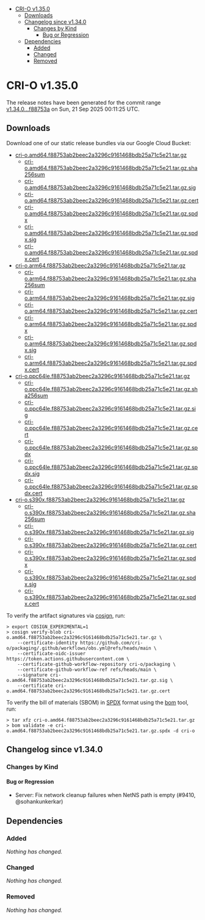 - [CRI-O v1.35.0](#cri-o-v1350)
  - [Downloads](#downloads)
  - [Changelog since v1.34.0](#changelog-since-v1340)
    - [Changes by Kind](#changes-by-kind)
      - [Bug or Regression](#bug-or-regression)
  - [Dependencies](#dependencies)
    - [Added](#added)
    - [Changed](#changed)
    - [Removed](#removed)

# CRI-O v1.35.0

The release notes have been generated for the commit range
[v1.34.0...f88753a](https://github.com/cri-o/cri-o/compare/v1.34.0...v1.35.0) on Sun, 21 Sep 2025 00:11:25 UTC.

## Downloads

Download one of our static release bundles via our Google Cloud Bucket:

- [cri-o.amd64.f88753ab2beec2a3296c9161468bdb25a71c5e21.tar.gz](https://storage.googleapis.com/cri-o/artifacts/cri-o.amd64.f88753ab2beec2a3296c9161468bdb25a71c5e21.tar.gz)
  - [cri-o.amd64.f88753ab2beec2a3296c9161468bdb25a71c5e21.tar.gz.sha256sum](https://storage.googleapis.com/cri-o/artifacts/cri-o.amd64.f88753ab2beec2a3296c9161468bdb25a71c5e21.tar.gz.sha256sum)
  - [cri-o.amd64.f88753ab2beec2a3296c9161468bdb25a71c5e21.tar.gz.sig](https://storage.googleapis.com/cri-o/artifacts/cri-o.amd64.f88753ab2beec2a3296c9161468bdb25a71c5e21.tar.gz.sig)
  - [cri-o.amd64.f88753ab2beec2a3296c9161468bdb25a71c5e21.tar.gz.cert](https://storage.googleapis.com/cri-o/artifacts/cri-o.amd64.f88753ab2beec2a3296c9161468bdb25a71c5e21.tar.gz.cert)
  - [cri-o.amd64.f88753ab2beec2a3296c9161468bdb25a71c5e21.tar.gz.spdx](https://storage.googleapis.com/cri-o/artifacts/cri-o.amd64.f88753ab2beec2a3296c9161468bdb25a71c5e21.tar.gz.spdx)
  - [cri-o.amd64.f88753ab2beec2a3296c9161468bdb25a71c5e21.tar.gz.spdx.sig](https://storage.googleapis.com/cri-o/artifacts/cri-o.amd64.f88753ab2beec2a3296c9161468bdb25a71c5e21.tar.gz.spdx.sig)
  - [cri-o.amd64.f88753ab2beec2a3296c9161468bdb25a71c5e21.tar.gz.spdx.cert](https://storage.googleapis.com/cri-o/artifacts/cri-o.amd64.f88753ab2beec2a3296c9161468bdb25a71c5e21.tar.gz.spdx.cert)
- [cri-o.arm64.f88753ab2beec2a3296c9161468bdb25a71c5e21.tar.gz](https://storage.googleapis.com/cri-o/artifacts/cri-o.arm64.f88753ab2beec2a3296c9161468bdb25a71c5e21.tar.gz)
  - [cri-o.arm64.f88753ab2beec2a3296c9161468bdb25a71c5e21.tar.gz.sha256sum](https://storage.googleapis.com/cri-o/artifacts/cri-o.arm64.f88753ab2beec2a3296c9161468bdb25a71c5e21.tar.gz.sha256sum)
  - [cri-o.arm64.f88753ab2beec2a3296c9161468bdb25a71c5e21.tar.gz.sig](https://storage.googleapis.com/cri-o/artifacts/cri-o.arm64.f88753ab2beec2a3296c9161468bdb25a71c5e21.tar.gz.sig)
  - [cri-o.arm64.f88753ab2beec2a3296c9161468bdb25a71c5e21.tar.gz.cert](https://storage.googleapis.com/cri-o/artifacts/cri-o.arm64.f88753ab2beec2a3296c9161468bdb25a71c5e21.tar.gz.cert)
  - [cri-o.arm64.f88753ab2beec2a3296c9161468bdb25a71c5e21.tar.gz.spdx](https://storage.googleapis.com/cri-o/artifacts/cri-o.arm64.f88753ab2beec2a3296c9161468bdb25a71c5e21.tar.gz.spdx)
  - [cri-o.arm64.f88753ab2beec2a3296c9161468bdb25a71c5e21.tar.gz.spdx.sig](https://storage.googleapis.com/cri-o/artifacts/cri-o.arm64.f88753ab2beec2a3296c9161468bdb25a71c5e21.tar.gz.spdx.sig)
  - [cri-o.arm64.f88753ab2beec2a3296c9161468bdb25a71c5e21.tar.gz.spdx.cert](https://storage.googleapis.com/cri-o/artifacts/cri-o.arm64.f88753ab2beec2a3296c9161468bdb25a71c5e21.tar.gz.spdx.cert)
- [cri-o.ppc64le.f88753ab2beec2a3296c9161468bdb25a71c5e21.tar.gz](https://storage.googleapis.com/cri-o/artifacts/cri-o.ppc64le.f88753ab2beec2a3296c9161468bdb25a71c5e21.tar.gz)
  - [cri-o.ppc64le.f88753ab2beec2a3296c9161468bdb25a71c5e21.tar.gz.sha256sum](https://storage.googleapis.com/cri-o/artifacts/cri-o.ppc64le.f88753ab2beec2a3296c9161468bdb25a71c5e21.tar.gz.sha256sum)
  - [cri-o.ppc64le.f88753ab2beec2a3296c9161468bdb25a71c5e21.tar.gz.sig](https://storage.googleapis.com/cri-o/artifacts/cri-o.ppc64le.f88753ab2beec2a3296c9161468bdb25a71c5e21.tar.gz.sig)
  - [cri-o.ppc64le.f88753ab2beec2a3296c9161468bdb25a71c5e21.tar.gz.cert](https://storage.googleapis.com/cri-o/artifacts/cri-o.ppc64le.f88753ab2beec2a3296c9161468bdb25a71c5e21.tar.gz.cert)
  - [cri-o.ppc64le.f88753ab2beec2a3296c9161468bdb25a71c5e21.tar.gz.spdx](https://storage.googleapis.com/cri-o/artifacts/cri-o.ppc64le.f88753ab2beec2a3296c9161468bdb25a71c5e21.tar.gz.spdx)
  - [cri-o.ppc64le.f88753ab2beec2a3296c9161468bdb25a71c5e21.tar.gz.spdx.sig](https://storage.googleapis.com/cri-o/artifacts/cri-o.ppc64le.f88753ab2beec2a3296c9161468bdb25a71c5e21.tar.gz.spdx.sig)
  - [cri-o.ppc64le.f88753ab2beec2a3296c9161468bdb25a71c5e21.tar.gz.spdx.cert](https://storage.googleapis.com/cri-o/artifacts/cri-o.ppc64le.f88753ab2beec2a3296c9161468bdb25a71c5e21.tar.gz.spdx.cert)
- [cri-o.s390x.f88753ab2beec2a3296c9161468bdb25a71c5e21.tar.gz](https://storage.googleapis.com/cri-o/artifacts/cri-o.s390x.f88753ab2beec2a3296c9161468bdb25a71c5e21.tar.gz)
  - [cri-o.s390x.f88753ab2beec2a3296c9161468bdb25a71c5e21.tar.gz.sha256sum](https://storage.googleapis.com/cri-o/artifacts/cri-o.s390x.f88753ab2beec2a3296c9161468bdb25a71c5e21.tar.gz.sha256sum)
  - [cri-o.s390x.f88753ab2beec2a3296c9161468bdb25a71c5e21.tar.gz.sig](https://storage.googleapis.com/cri-o/artifacts/cri-o.s390x.f88753ab2beec2a3296c9161468bdb25a71c5e21.tar.gz.sig)
  - [cri-o.s390x.f88753ab2beec2a3296c9161468bdb25a71c5e21.tar.gz.cert](https://storage.googleapis.com/cri-o/artifacts/cri-o.s390x.f88753ab2beec2a3296c9161468bdb25a71c5e21.tar.gz.cert)
  - [cri-o.s390x.f88753ab2beec2a3296c9161468bdb25a71c5e21.tar.gz.spdx](https://storage.googleapis.com/cri-o/artifacts/cri-o.s390x.f88753ab2beec2a3296c9161468bdb25a71c5e21.tar.gz.spdx)
  - [cri-o.s390x.f88753ab2beec2a3296c9161468bdb25a71c5e21.tar.gz.spdx.sig](https://storage.googleapis.com/cri-o/artifacts/cri-o.s390x.f88753ab2beec2a3296c9161468bdb25a71c5e21.tar.gz.spdx.sig)
  - [cri-o.s390x.f88753ab2beec2a3296c9161468bdb25a71c5e21.tar.gz.spdx.cert](https://storage.googleapis.com/cri-o/artifacts/cri-o.s390x.f88753ab2beec2a3296c9161468bdb25a71c5e21.tar.gz.spdx.cert)

To verify the artifact signatures via [cosign](https://github.com/sigstore/cosign), run:

```console
> export COSIGN_EXPERIMENTAL=1
> cosign verify-blob cri-o.amd64.f88753ab2beec2a3296c9161468bdb25a71c5e21.tar.gz \
    --certificate-identity https://github.com/cri-o/packaging/.github/workflows/obs.yml@refs/heads/main \
    --certificate-oidc-issuer https://token.actions.githubusercontent.com \
    --certificate-github-workflow-repository cri-o/packaging \
    --certificate-github-workflow-ref refs/heads/main \
    --signature cri-o.amd64.f88753ab2beec2a3296c9161468bdb25a71c5e21.tar.gz.sig \
    --certificate cri-o.amd64.f88753ab2beec2a3296c9161468bdb25a71c5e21.tar.gz.cert
```

To verify the bill of materials (SBOM) in [SPDX](https://spdx.org) format using the [bom](https://sigs.k8s.io/bom) tool, run:

```console
> tar xfz cri-o.amd64.f88753ab2beec2a3296c9161468bdb25a71c5e21.tar.gz
> bom validate -e cri-o.amd64.f88753ab2beec2a3296c9161468bdb25a71c5e21.tar.gz.spdx -d cri-o
```

## Changelog since v1.34.0

### Changes by Kind

#### Bug or Regression
 - Server: Fix network cleanup failures when NetNS path is empty (#9410, @sohankunkerkar)

## Dependencies

### Added
_Nothing has changed._

### Changed
_Nothing has changed._

### Removed
_Nothing has changed._

